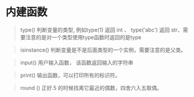 # 内建函数
> type()  判断变量的类型,  例如type(1) 返回 int 、 type('abc') 返回 str、需要注意的是对一个类型使用type函数时返回的是type

> isinstance() 判断变量是不是后面类型的一个实例，需要注意的是父类。

> input() 用户输入函数， 该函数返回输入的字符串

> print() 输出函数，可以打印所有的标识符。

> round () 正好.5 的时候找离它最近的偶数，四舍六入五取偶。


<!--stackedit_data:
eyJoaXN0b3J5IjpbLTE1MjY2NjA0MCwtNDIyNzgxMDU0LDczND
k3MDIzMCw3MzQ5NzAyMzAsLTY0MjQ3NDE1MiwxMzM0MTUxOTcs
MTI0ODY1NjE0MCwxNjIwMzg1NzgzLDI0OTc1OTcwMV19
-->